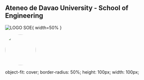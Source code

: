 
## Ateneo de Davao University - School of Engineering

![LOGO SOE](https://user-images.githubusercontent.com/93243154/208938578-cb80a5ee-29a9-4988-8b91-13c5d05b1f5a.jpeg){ width=50% }

<img src = "https://user-images.githubusercontent.com/93243154/208938578-cb80a5ee-29a9-4988-8b91-13c5d05b1f5a.jpeg" style = "width:100px; height:100px;border-radius: 50% ">

object-fit: cover;
  border-radius: 50%;
  height: 100px;
  width: 100px;
